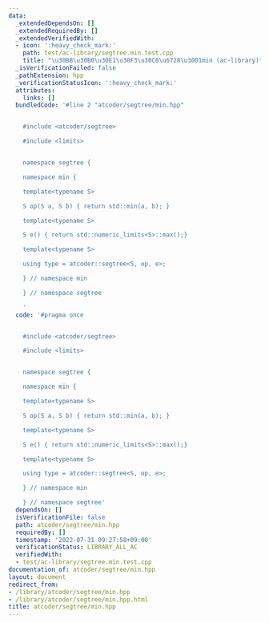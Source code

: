 ```yaml
---
data:
  _extendedDependsOn: []
  _extendedRequiredBy: []
  _extendedVerifiedWith:
  - icon: ':heavy_check_mark:'
    path: test/ac-library/segtree.min.test.cpp
    title: "\u30BB\u30B0\u30E1\u30F3\u30C8\u6728\u3001min (ac-library)"
  _isVerificationFailed: false
  _pathExtension: hpp
  _verificationStatusIcon: ':heavy_check_mark:'
  attributes:
    links: []
  bundledCode: '#line 2 "atcoder/segtree/min.hpp"


    #include <atcoder/segtree>

    #include <limits>


    namespace segtree {

    namespace min {

    template<typename S>

    S op(S a, S b) { return std::min(a, b); }

    template<typename S>

    S e() { return std::numeric_limits<S>::max();}

    template<typename S>

    using type = atcoder::segtree<S, op, e>;

    } // namespace min

    } // namespace segtree

    '
  code: '#pragma once


    #include <atcoder/segtree>

    #include <limits>


    namespace segtree {

    namespace min {

    template<typename S>

    S op(S a, S b) { return std::min(a, b); }

    template<typename S>

    S e() { return std::numeric_limits<S>::max();}

    template<typename S>

    using type = atcoder::segtree<S, op, e>;

    } // namespace min

    } // namespace segtree'
  dependsOn: []
  isVerificationFile: false
  path: atcoder/segtree/min.hpp
  requiredBy: []
  timestamp: '2022-07-31 09:27:58+09:00'
  verificationStatus: LIBRARY_ALL_AC
  verifiedWith:
  - test/ac-library/segtree.min.test.cpp
documentation_of: atcoder/segtree/min.hpp
layout: document
redirect_from:
- /library/atcoder/segtree/min.hpp
- /library/atcoder/segtree/min.hpp.html
title: atcoder/segtree/min.hpp
---
```

